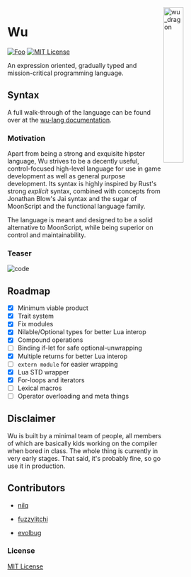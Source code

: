 <img align="right" width="30%" height="30%" src="https://preview.ibb.co/ePa1eH/wu_dragon.png" alt="wu_dragon">

# Wu

[![Foo](https://user-images.githubusercontent.com/7288322/34429152-141689f8-ecb9-11e7-8003-b5a10a5fcb29.png)](https://discord.gg/qm92sPP)
[![MIT License](https://img.shields.io/badge/license-MIT-blue.svg)](https://github.com/wu-lang/wu/blob/master/LICENSE)

An expression oriented, gradually typed and mission-critical programming language.

## Syntax

A full walk-through of the language can be found over at the [wu-lang documentation](https://wu-lang.gitbook.io/guide/).

### Motivation

Apart from being a strong and exquisite hipster language, Wu strives to be a decently useful, control-focused high-level language for use in game development as well as general purpose development. Its syntax is highly inspired by Rust's strong *explicit* syntax, combined with concepts from Jonathan Blow's Jai syntax and the sugar of MoonScript and the functional language family.

The language is meant and designed to be a solid alternative to MoonScript, while being superior on control and maintainability.

### Teaser

<img src="https://i.ibb.co/p3N0xC3/code.png" alt="code" border="0">

## Roadmap

- [x] Minimum viable product
- [x] Trait system
- [x] Fix modules
- [x] Nilable/Optional types for better Lua interop
- [x] Compound operations
- [ ] Binding if-let for safe optional-unwrapping
- [x] Multiple returns for better Lua interop
- [ ] `extern module` for easier wrapping
- [x] Lua STD wrapper
- [x] For-loops and iterators
- [ ] Lexical macros
- [ ] Operator overloading and meta things

## Disclaimer

Wu is built by a minimal team of people, all members of which are basically kids working on the compiler when bored in class. The whole thing is currently in very early stages. That said, it's probably fine, so go use it in production.

## Contributors

- [nilq](https://github.com/nilq)

- [fuzzylitchi](https://github.com/fuzzylitchi)

- [evolbug](https://github.com/evolbug)

### License

[MIT License](https://github.com/wu-lang/wu/blob/master/LICENSE)
